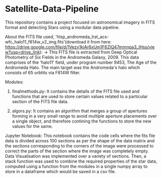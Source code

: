 # Satellite-Data-Pipeline
This repository contains a project focused on astronomical imagery in FITS format and detecting Stars using a modular data pipeline.

About the FITS file used, 'hlsp_andromeda_hst_acs-wfc_halo11_f814w_v2_img.fits'(download it from here: https://drive.google.com/file/d/1Vezv1kjAr6xUm1F6ZlQ47mmnpa3_lHss/view?usp=drive_link):
 -> This FITS file is extracted from Deep Optical Photometry of Six Fields in the Andromeda Galaxy, 2009. This data comprises of the 'halo11' field, under program number 9453, The Age of the Andromeda Halo. The 
    main target was the Andromeda's halo which consists of 65 orbtits via F814W filter.
 
Modules:
 1) finalmethods.py: It contains the details of the FITS file used and functions that are used to store certain values related to a particular section of the FITS file data.

 2) algors.py: It contains an algorithm that merges a group of apertures forming in a very small range to avoid multiple aperture placements over a single object, and therefore contining the functions to store the 
               new values for the same.

Jupyter Notebook: This notebook contains the code cells where the fits file data is divided across 100 sections as per the shape of the data matrix and the sections corresponding to the corners of the image were processed to correct the parts of the section where the image was completely empty. Data Visualisation was implemented over a variety of sections. Then, a stack function was used to combine the required properties of the star data, computed using a function from the modules in a single numpy array to store in a dataframe which would be saved in a csv file.
